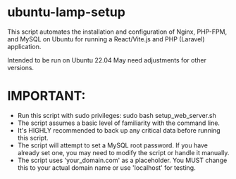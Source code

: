 # ubuntu-lamp-setup
 
This script automates the installation and configuration of Nginx, PHP-FPM, and MySQL on Ubuntu for running a React/Vite.js and PHP (Laravel) application.

Intended to be run on Ubuntu 22.04  May need adjustments for other versions.

# IMPORTANT:
  - Run this script with sudo privileges:  sudo bash setup_web_server.sh
  - The script assumes a basic level of familiarity with the command line.
  - It's HIGHLY recommended to back up any critical data before running this script.
  - The script will attempt to set a MySQL root password. If you have already set one, you may need to modify the script or handle it manually.
  -  The script uses 'your_domain.com' as a placeholder.  You MUST change this
     to your actual domain name or use 'localhost' for testing.